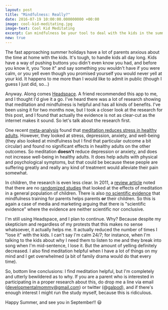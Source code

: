 ```yaml
---
layout: post
title: "Mindfulness: Really?"
date: 2016-07-19 10:00:00.000000000 +00:00
image: cool-kid-meditating.jpg
image-text: Cool Kid Meditating
excerpt: Can mindfulness be your tool to deal with the kids in the summer holidays?
new: true
---
```


The fast approaching summer holidays have a lot of parents anxious about the time at home with the kids. It's tough, to handle kids all day long. Kids have a way of pushing buttons you didn't even know you had, and before you know it, you "lose it" and say something you wouldn't have if you were calm, or you yell even though you promised yourself you would never yell at your kid. It happens to me more than I would like to admit in public (though I guess I just did, so...)

Anyway. Along comes [Headspace](https://www.headspace.com/). A friend recommended this app to me, and I thought I'd give it a go. I've heard there was a lot of research showing that meditation and mindfulness is helpful and has all kinds of benefits. I've been using it for two months now, but I took a closer look at the research for this post, and I found that actually the evidence is not as clear-cut as the internet makes it sound. So let's talk about the research first.

One recent [meta-analysis](https://galpod.com/glossary#meta-analysis) found that [meditation reduces stress in healthy adults](http://www.sciencedirect.com/science/article/pii/S0272735815300623). However, they looked at stress, depression, anxiety, and well-being (they also looked at mindfulness but I find that particular outcome a bit circular) and found no significant effects in healthy adults on the other outcomes. So meditation **doesn't** reduce depression or anxiety, and does not increase well-being in healthy adults. It does help adults with physical and psychological symptoms, but that could be because these people are suffering greatly and really any kind of treatment would alleviate their pain somewhat.

In children, the research is even less clear. In 2011, a [review article](https://onlinelibrary.wiley.com/doi/10.1111/j.1750-8606.2011.00215.x/abstract) noted that there are no [randomized studies](https://galpod.com/glossary#randomassignment) that looked at the effects of meditation in a general population of children. There is also [no scientific evidence](http://journals.lww.com/jbisrir/Abstract/2016/03000/The_effectiveness_of_mindful_parenting_programs_in.12.aspx) that mindfulness training for parents helps parents **or** their children. So this is again a case of media and marketing arguing that there is "scientific evidence" where the evidence are neither scientific nor conclusive.

I'm still using Headspace, and I plan to continue. Why? Because despite my skepticism and regardless of my protests that this makes no sense whatsoever, it actually helps me. It actually reduced the number of times I "lose it" with the kids. I can't say I'm calm 24/7; for instance, when I'm talking to the kids about why I need them to listen to me and they break into song when I'm mid-sentence, I lose it. But the amount of yelling definitely decreased. I also find meditation helpful when I have a lot of things on my mind and I get overwhelmed (a bit of family drama would do that every time).

So, bottom line conclusions: I find meditation helpful, but I'm completely and utterly bewildered as to why. If you are a parent who is interested in participating in a proper research about this, do drop me a line via email ([developmentalmommy@gmail.com](mailto:developmentalmommy@gmail.com)) or twitter (@[galpod](https://twitter.com/galpod)), and if there's enough interest I might run the study myself, because this is ridiculous.

Happy Summer, and see you in September!! :smiley:
